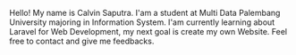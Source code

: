 Hello! My name is Calvin Saputra. I'am a student at Multi Data Palembang University majoring in Information System. I'am currently learning about Laravel for Web Development, my next goal is create my own Website. Feel free to contact and give me feedbacks.
